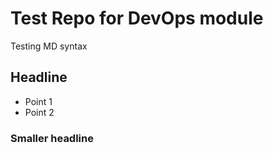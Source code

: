 # Test Repo for DevOps module

Testing MD syntax

## Headline

* Point 1
* Point 2

### Smaller headline
